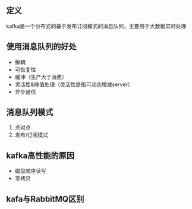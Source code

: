 
## 定义
kafka是一个分布式的基于发布订阅模式的消息队列，主要用于大数据实时处理


## 使用消息队列的好处
+ 解耦
+ 可恢复性
+ 缓冲（生产大于消费）
+ 灵活性&峰值处理（灵活性是指可动态增减server）
+ 异步通信

## 消息队列模式
1. 点对点
2. 发布/订阅模式


## kafka高性能的原因
+ 磁盘顺序读写
+ 零拷贝




## kafa与RabbitMQ区别

